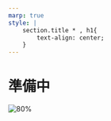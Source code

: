 ```yaml
---
marp: true
style: |
    section.title * , h1{
        text-align: center;
    }
---
```


<!-- _class: title -->

# 準備中

![80%](/img/kizuna-akari.png)
